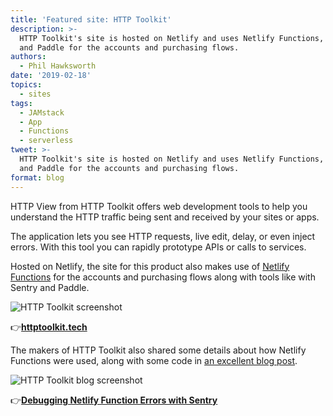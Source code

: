 ```yaml
---
title: 'Featured site: HTTP Toolkit'
description: >-
  HTTP Toolkit's site is hosted on Netlify and uses Netlify Functions, Sentry,
  and Paddle for the accounts and purchasing flows.
authors:
  - Phil Hawksworth
date: '2019-02-18'
topics:
  - sites
tags:
  - JAMstack
  - App
  - Functions
  - serverless
tweet: >-
  HTTP Toolkit's site is hosted on Netlify and uses Netlify Functions, Sentry,
  and Paddle for the accounts and purchasing flows.
format: blog
---
```

HTTP View from HTTP Toolkit offers web development tools to help you understand the HTTP traffic being sent and received by your sites or apps. 

The application lets you see HTTP requests, live edit, delay, or even inject errors. With this tool you can rapidly prototype APIs or calls to services.

Hosted on Netlify, the site for this product also makes use of [Netlify Functions](https://www.netlify.com/features/functions/) for the accounts and purchasing flows along with tools like with Sentry and Paddle.

![HTTP Toolkit screenshot](/img/blog/featured-site-http-toolkit.jpg "HTTP Toolkit")


👉[**httptoolkit.tech**](https://httptoolkit.tech)


The makers of HTTP Toolkit also shared some details about how Netlify Functions were used, along with some code in [an excellent blog post](https://httptoolkit.tech/blog/netlify-function-error-reporting-with-sentry/).


![HTTP Toolkit blog screenshot](/img/blog/featured-site-http-toolkit-blog.jpg "HTTP Toolkit used Netlify Functions")

👉[**Debugging Netlify Function Errors with Sentry**](https://httptoolkit.tech/blog/netlify-function-error-reporting-with-sentry/)

